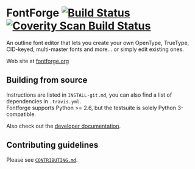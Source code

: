 FontForge [![Build Status](https://travis-ci.org/fontforge/fontforge.png)](https://travis-ci.org/fontforge/fontforge) [![Coverity Scan Build Status](https://scan.coverity.com/projects/792/badge.svg?flat=1)](https://scan.coverity.com/projects/792)
=========

An outline font editor that lets you create your own OpenType, TrueType, CID-keyed, multi-master
fonts and more... or simply edit existing ones.

Web site at [fontforge.org](http://fontforge.org)

Building from source
--------------------

Instructions are listed in `INSTALL-git.md`, you can also find a list of dependencies in
`.travis.yml`.  
Fontforge supports Python >= 2.6, but the testsuite is solely Python 3-compatible.

Also check out the [developer documentation](http://fontforge.github.io/en-US/documentation/developers/).

Contributing guidelines
-----------------------

Please see [`CONTRIBUTING.md`](CONTRIBUTING.md).
